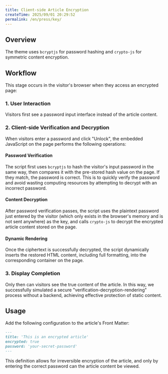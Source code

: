 ```yaml
---
title: Client-side Article Encryption
createTime: 2025/09/01 20:29:52
permalink: /en/press/key/
---
```


## Overview

The theme uses `bcryptjs` for password hashing and `crypto-js` for symmetric content encryption.

## Workflow

This stage occurs in the visitor's browser when they access an encrypted page:

### 1. User Interaction

Visitors first see a password input interface instead of the article content.

### 2. Client-side Verification and Decryption

When visitors enter a password and click "Unlock", the embedded JavaScript on the page performs the following operations:

#### Password Verification
The script first uses `bcryptjs` to hash the visitor's input password in the same way, then compares it with the pre-stored hash value on the page. If they match, the password is correct. This is to quickly verify the password and avoid wasting computing resources by attempting to decrypt with an incorrect password.

#### Content Decryption
After password verification passes, the script uses the plaintext password just entered by the visitor (which only exists in the browser's memory and is not sent anywhere) as the key, and calls `crypto-js` to decrypt the encrypted article content stored on the page.

#### Dynamic Rendering
Once the ciphertext is successfully decrypted, the script dynamically inserts the restored HTML content, including full formatting, into the corresponding container on the page.

### 3. Display Completion

Only then can visitors see the true content of the article. In this way, we successfully simulated a secure "verification-decryption-rendering" process without a backend, achieving effective protection of static content.

## Usage

Add the following configuration to the article's Front Matter:

```markdown
---
title: 'This is an encrypted article'
encrypted: true
password: 'your-secret-password'
---
```

This definition allows for irreversible encryption of the article, and only by entering the correct password can the article content be viewed.